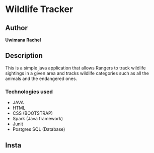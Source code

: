# Wildlife Tracker

## Author

**Uwimana Rachel**

## Description

This is a simple java application that allows Rangers to track wildlife sightings in a given area and tracks wildlife categories such as all the animals and the endangered ones.

### Technologies used

* JAVA 
* HTML
* CSS (BOOTSTRAP)
* Spark (Java framework)
* Junit
* Postgres SQL (Database)


## Insta